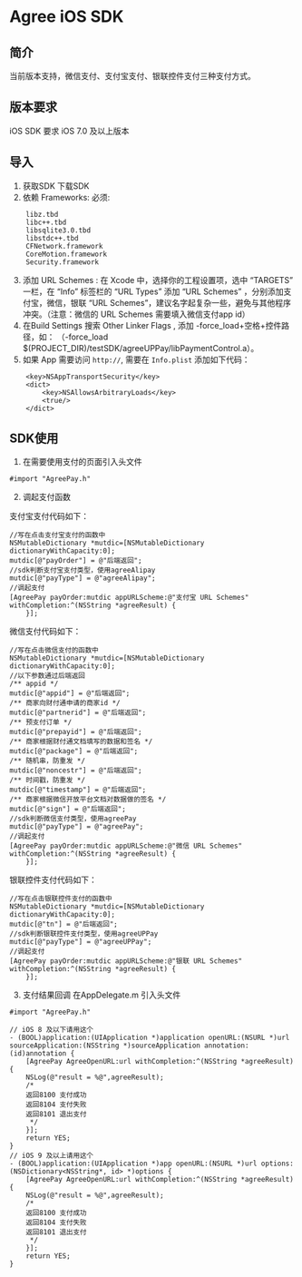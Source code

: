 # Agree iOS SDK

## 简介
当前版本支持，微信支付、支付宝支付、银联控件支付三种支付方式。
## 版本要求
iOS SDK 要求 iOS 7.0 及以上版本 
## 导入
1. 获取SDK
	下载SDK
2. 依赖 Frameworks:
	必须:
```
	libz.tbd
	libc++.tbd
	libsqlite3.0.tbd
	libstdc++.tbd
	CFNetwork.framework
	CoreMotion.framework
	Security.framework
```
3. 添加 URL Schemes : 在 Xcode 中，选择你的工程设置项，选中 “TARGETS” 一栏，在 “Info” 标签栏的 “URL Types” 添加 “URL Schemes” ，分别添加支付宝，微信，银联 “URL Schemes”，建议名字起复杂一些，避免与其他程序冲突。（注意：微信的 URL Schemes 需要填入微信支付app id）
4. 在Build Settings 搜索 Other Linker Flags , 添加 -force_load+空格+控件路径，如： （-force_load $(PROJECT_DIR)/testSDK/agreeUPPay/libPaymentControl.a）。
5. 如果 App 需要访问 `http://`, 需要在 `Info.plist` 添加如下代码：
```
	<key>NSAppTransportSecurity</key>
	<dict>
		<key>NSAllowsArbitraryLoads</key>
		<true/>
	</dict>
```
## SDK使用
1. 在需要使用支付的页面引入头文件
```
#import "AgreePay.h"
```
2. 调起支付函数

支付宝支付代码如下：
```
//写在点击支付宝支付的函数中
NSMutableDictionary *mutdic=[NSMutableDictionary dictionaryWithCapacity:0];
mutdic[@"payOrder"] = @"后端返回";
//sdk判断支付宝支付类型，使用agreeAlipay
mutdic[@"payType"] = @"agreeAlipay";
//调起支付
[AgreePay payOrder:mutdic appURLScheme:@"支付宝 URL Schemes" withCompletion:^(NSString *agreeResult) {
    }];
```

微信支付代码如下：
```
//写在点击微信支付的函数中
NSMutableDictionary *mutdic=[NSMutableDictionary dictionaryWithCapacity:0];
//以下参数通过后端返回
/** appid */
mutdic[@"appid"] = @"后端返回";
/** 商家向财付通申请的商家id */
mutdic[@"partnerid"] = @"后端返回";
/** 预支付订单 */
mutdic[@"prepayid"] = @"后端返回";
/** 商家根据财付通文档填写的数据和签名 */
mutdic[@"package"] = @"后端返回";
/** 随机串，防重发 */
mutdic[@"noncestr"] = @"后端返回";
/** 时间戳，防重发 */
mutdic[@"timestamp"] = @"后端返回";
/** 商家根据微信开放平台文档对数据做的签名 */
mutdic[@"sign"] = @"后端返回";
//sdk判断微信支付类型，使用agreePay
mutdic[@"payType"] = @"agreePay";
//调起支付
[AgreePay payOrder:mutdic appURLScheme:@"微信 URL Schemes" withCompletion:^(NSString *agreeResult) {
    }];
```

银联控件支付代码如下：
```
//写在点击银联控件支付的函数中
NSMutableDictionary *mutdic=[NSMutableDictionary dictionaryWithCapacity:0];
mutdic[@"tn"] = @"后端返回";
//sdk判断银联控件支付类型，使用agreeUPPay
mutdic[@"payType"] = @"agreeUPPay";
//调起支付
[AgreePay payOrder:mutdic appURLScheme:@"银联 URL Schemes" withCompletion:^(NSString *agreeResult) {
    }];
```

3. 支付结果回调
在AppDelegate.m 引入头文件
```
#import "AgreePay.h"
```

```
// iOS 8 及以下请用这个
- (BOOL)application:(UIApplication *)application openURL:(NSURL *)url sourceApplication:(NSString *)sourceApplication annotation:(id)annotation {
    [AgreePay AgreeOpenURL:url withCompletion:^(NSString *agreeResult) {
	NSLog(@"result = %@",agreeResult);
	/*
	返回8100 支付成功
	返回8104 支付失败
	返回8101 退出支付
	 */
    }];
    return YES;
}
// iOS 9 及以上请用这个
- (BOOL)application:(UIApplication *)app openURL:(NSURL *)url options:(NSDictionary<NSString*, id> *)options {
    [AgreePay AgreeOpenURL:url withCompletion:^(NSString *agreeResult) {
    NSLog(@"result = %@",agreeResult);
    /*
	返回8100 支付成功
	返回8104 支付失败
	返回8101 退出支付
	 */
    }];
    return YES;
}
```
